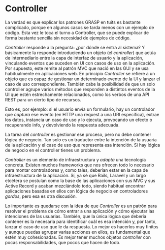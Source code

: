 # Controller

La verdad es que explicar los patrones GRASP en tuits es bastante complicado, porque en algunos casos se tarda menos con un ejemplo de código. Esta vez le toca el turno a Controller, que se puede explicar de forma bastante sencilla sin necesidad de ejemplos de código.

_Controller_ responde a la pregunta: ¿por dónde se entra al sistema? Y básicamente la responde introduciendo un objeto (el _controller_) que actúa de intermediario entre la capa de interfaz de usuario y la aplicación, vinculando eventos que suceden en UI con casos de uso en la aplicación. Por supuesto, este remite al patrón MVC que nació en las GUI y se usa habitualmente en aplicaciones web. En principio _Controller_ se refiere a un objeto que es capaz de gestionar un determinado evento de la UI y lanzar el caso de uso correspondiente. También cabe la posibilidad de que un solo controller agrupe varios métodos que responden a distintos eventos de la UI que estén estrechamente relacionados, como los verbos de una API REST para un cierto tipo de recursos.

Esto es, por ejemplo: si el usuario envía un formulario, hay un controlador que _captura_ ese evento (en HTTP una request a una URI específica), extrae los datos, instancia un caso de uso y lo ejecuta, provocando un efecto o recuperando info, y devolviendo la respuesta adecuada.

La tarea del _controller_ es gestionar ese proceso, pero no debe contener lógica de negocio. Tan solo es un traductor entre la intención de la usuaria de la aplicación y el caso de uso que representa esa intención. Si hay lógica de negocio en el controller tienes un problema.

_Controller_ es un elemento de infraestructura y _adapta_ una tecnología concreta. Existen muchos frameworks que nos ofrecen todo lo necesario para montar controladores y, como tales, deberían estar en la capa de infraestructura de la aplicación. Sí, ya sé que Rails, Laravel y un largo etcétera se postulan como la base de las aplicaciones con sus MVC y sus Active Record y acaban mezclándolo todo, siendo habitual encontrar aplicaciones basadas en ellos con lógica de negocio en controladores _gordos_, pero esa es otra discusión.

Lo importante es quedarse con la idea de que _Controller_ es un patrón para resolver el problema de cómo entrar a una aplicación y cómo ejecutar las intenciones de las usuarias. También, que la única lógica que debería contener es la necesaria para identificar cuál es esa intención y, por tanto, lanzar el caso de uso que le da respuesta. Lo mejor es hacerlos muy finitos y aunque puedas agrupar varias acciones en ellos, es fundamental que estén muy cohesionadas. Es mejor tener muchos objetos _controller_ con pocas responsabilidades, que pocos que hacen de todo.
